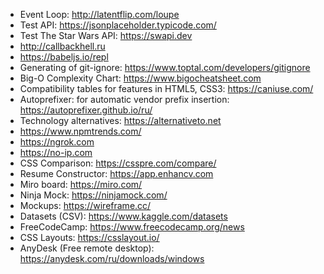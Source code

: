 - Event Loop: http://latentflip.com/loupe
- Test API: https://jsonplaceholder.typicode.com/
- Test The Star Wars API: https://swapi.dev
- http://callbackhell.ru
- https://babeljs.io/repl
- Generating of git-ignore: https://www.toptal.com/developers/gitignore
- Big-O Complexity Chart: https://www.bigocheatsheet.com
- Compatibility tables for features in HTML5, CSS3: https://caniuse.com/
- Autoprefixer: for automatic vendor prefix insertion: https://autoprefixer.github.io/ru/
- Technology alternatives: https://alternativeto.net
- https://www.npmtrends.com/
- https://ngrok.com
- https://no-ip.com
- CSS Comparison: https://csspre.com/compare/
- Resume Constructor: https://app.enhancv.com
- Miro board: https://miro.com/
- Ninja Mock: https://ninjamock.com/
- Mockups: https://wireframe.cc/
- Datasets (CSV): https://www.kaggle.com/datasets
- FreeCodeCamp: https://www.freecodecamp.org/news
- CSS Layouts: https://csslayout.io/
- AnyDesk (Free remote desktop): https://anydesk.com/ru/downloads/windows
